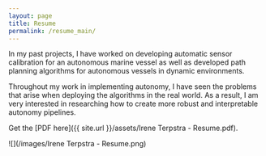 ```yaml
---
layout: page
title: Resume
permalink: /resume_main/
---
```


<!-- ## Intrests -->

In my past projects, I have worked on developing automatic sensor calibration for an autonomous marine vessel 
as well as developed path planning algorithms for autonomous vessels in dynamic environments. 

Throughout my work in implementing autonomy, I have seen the problems that arise when deploying the algorithms 
in the real world. As a result, I am very interested in researching how to create more robust and 
interpretable autonomy pipelines.

Get the [PDF here]({{ site.url }}/assets/Irene Terpstra - Resume.pdf).

![](/images/Irene Terpstra - Resume.png)

<!-- ## Past Projects

### Robotics Science and Systems

url: 'https://rss2022-15.github.io/website/labs/',
    image: porfolioImage1,

### Robotic Fish

url: 'https://photos.app.goo.gl/xbDPpeeBZeayaEhh8',
    image: porfolioImage2,

## LED Long Exposure Photography

url: 'https://photos.app.goo.gl/xbDPpeeBZeayaEhh8',
    image: porfolioImage3,

## RSS

The generated [RSS feed](https://en.wikipedia.org/wiki/RSS) of your blog can be found at <https://yourgithubusername.github.io/feed>. You can see the example RSS feed over [here](https://www.amitmerchant.com/reverie/feed).

## Sitemap

The generated sitemap of your blog can be found at <https://yourgithubusername.github.io/sitemap>. You can see the example sitemap feed over [here](https://www.amitmerchant.com/reverie/sitemap). -->
